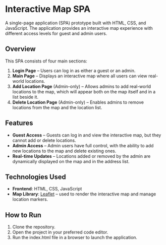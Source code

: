 # Interactive Map SPA

A single-page application (SPA) prototype built with HTML, CSS, and JavaScript. The application provides an interactive map experience with different access levels for guest and admin users.

## Overview

This SPA consists of four main sections:

1. **Login Page** – Users can log in as either a guest or an admin.
2. **Main Page** – Displays an interactive map where all users can view real-world locations.
3. **Add Location Page** (Admin-only) – Allows admins to add real-world locations to the map, which will appear both on the map itself and in a list beside it.
4. **Delete Location Page** (Admin-only) – Enables admins to remove locations from the map and the location list.

## Features

- **Guest Access** – Guests can log in and view the interactive map, but they cannot add or delete locations.
- **Admin Access** – Admin users have full control, with the ability to add new locations to the map and delete existing ones.
- **Real-time Updates** – Locations added or removed by the admin are dynamically displayed on the map and in the address list.

## Technologies Used

- **Frontend**: HTML, CSS, JavaScript
- **Map Library**: [Leaflet](https://leafletjs.com/) – used to render the interactive map and manage location markers.

## How to Run

1. Clone the repository.
3. Open the project in your preferred code editor.
4. Run the index.html file in a browser to launch the application.

